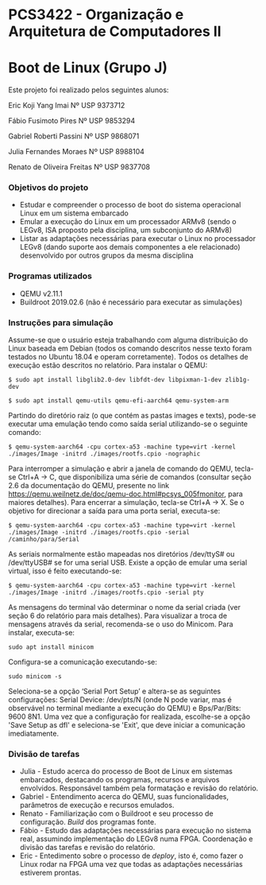 # PCS3422 - Organização e Arquitetura de Computadores II

# Boot de Linux (Grupo J)
Este projeto foi realizado pelos seguintes alunos:

Eric Koji Yang Imai Nº USP 9373712

Fábio Fusimoto Pires Nº USP 9853294

Gabriel Roberti Passini Nº USP 9868071

Julia Fernandes Moraes Nº USP 8988104

Renato de Oliveira Freitas Nº USP 9837708


### Objetivos do projeto
- Estudar e compreender o processo de boot do sistema operacional Linux em um sistema embarcado
- Emular a execução do Linux em um processador ARMv8 (sendo o LEGv8, ISA proposto pela disciplina, um subconjunto do ARMv8)
- Listar as adaptações necessárias para executar o Linux no processador LEGv8 (dando suporte aos demais componentes a ele relacionado) desenvolvido por outros grupos da mesma disciplina

### Programas utilizados
- QEMU v2.11.1 
- Buildroot 2019.02.6 (não é necessário para executar as simulações)

### Instruções para simulação
Assume-se que o usuário esteja trabalhando com alguma distribuição do Linux baseada em Debian (todos os comando descritos nesse texto foram testados no Ubuntu 18.04 e operam corretamente). Todos os detalhes de execução estão descritos no relatório. Para instalar o QEMU:

`$ sudo apt install libglib2.0-dev libfdt-dev libpixman-1-dev zlib1g-dev`

`$ sudo apt install qemu-utils qemu-efi-aarch64 qemu-system-arm` 

Partindo do diretório raiz (o que contém as pastas images e texts), pode-se executar uma emulação tendo como saída serial utilizando-se o seguinte comando:

`$ qemu-system-aarch64 -cpu cortex-a53 -machine type=virt -kernel ./images/Image -initrd ./images/rootfs.cpio -nographic`

Para interromper a simulação e abrir a janela de comando do QEMU, tecla-se Ctrl+A → C, que disponibiliza uma série de comandos (consultar seção 2.6 da documentação do QEMU, presente no link https://qemu.weilnetz.de/doc/qemu-doc.html#pcsys_005fmonitor, para maiores detalhes). Para encerrar a simulação,  tecla-se Ctrl+A → X.
Se o objetivo for direcionar a saída para uma porta serial, executa-se:

`$ qemu-system-aarch64 -cpu cortex-a53 -machine type=virt -kernel ./images/Image -initrd ./images/rootfs.cpio -serial /caminho/para/Serial`

As seriais normalmente estão mapeadas nos diretórios /dev/ttyS# ou /dev/ttyUSB# se for uma serial USB. Existe a opção de emular uma serial virtual, isso é feito executando-se:

`$ qemu-system-aarch64 -cpu cortex-a53 -machine type=virt -kernel ./images/Image -initrd ./images/rootfs.cpio -serial pty`

As mensagens do terminal vão determinar o nome da serial criada (ver seção 6 do relatório para mais detalhes). Para visualizar a troca de mensagens através da serial, recomenda-se o uso do Minicom. Para instalar, executa-se:

`sudo apt install minicom`

Configura-se a comunicação executando-se: 

`sudo minicom -s`

Seleciona-se a opção ‘Serial Port Setup’ e altera-se as seguintes configurações: Serial Device: /dev/pts/N (onde N pode variar, mas é observável no terminal mediante a execução do QEMU) e Bps/Par/Bits: 9600 8N1. Uma vez que a configuração for realizada, escolhe-se a opção 'Save Setup as dfl' e seleciona-se 'Exit', que deve iniciar a comunicação imediatamente.

### Divisão de tarefas
- Julia - Estudo acerca do processo de Boot de Linux em sistemas embarcados, destacando os programas, recursos e arquivos envolvidos. Responsável também pela formatação e revisão do relatório.
- Gabriel - Entendimento acerca do QEMU, suas funcionalidades, parâmetros de execução e recursos emulados.
- Renato - Familiarização com o Buildroot e seu processo de configuração. *Build* dos programas fonte.
- Fábio - Estudo das adaptações necessárias para execução no sistema real, assumindo implementação do LEGv8 numa FPGA. Coordenação e divisão das tarefas e revisão do relatório.
- Eric - Entedimento sobre o processo de *deploy*, isto é, como fazer o Linux rodar na FPGA uma vez que todas as adaptações necessárias estiverem prontas.